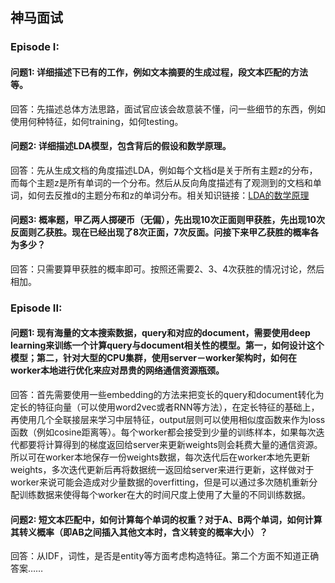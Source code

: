 ## 神马面试

### Episode I:

#### 问题1: 详细描述下已有的工作，例如文本摘要的生成过程，段文本匹配的方法等。
回答：先描述总体方法思路，面试官应该会故意装不懂，问一些细节的东西，例如使用何种特征，如何training，如何testing。

#### 问题2: 详细描述LDA模型，包含背后的假设和数学原理。
回答：先从生成文档的角度描述LDA，例如每个文档d是关于所有主题z的分布，而每个主题z是所有单词的一个分布。然后从反向角度描述有了观测到的文档和单词，如何去反推d的主题分布和z的单词分布。相关知识链接：[LDA的数学原理](http://www.52nlp.cn/author/rickjin)

#### 问题3: 概率题，甲乙两人掷硬币（无偏），先出现10次正面则甲获胜，先出现10次反面则乙获胜。现在已经出现了8次正面，7次反面。问接下来甲乙获胜的概率各为多少？
回答：只需要算甲获胜的概率即可。按照还需要2、3、4次获胜的情况讨论，然后相加。

### Episode II:

#### 问题1: 现有海量的文本搜索数据，query和对应的document，需要使用deep learning来训练一个计算query与document相关性的模型。第一，如何设计这个模型；第二，针对大型的CPU集群，使用server－worker架构时，如何在worker本地进行优化来应对昂贵的网络通信资源瓶颈。
回答：首先需要使用一些embedding的方法来把变长的query和document转化为定长的特征向量（可以使用word2vec或者RNN等方法），在定长特征的基础上，再使用几个全联接层来学习中层特征，output层则可以使用相似度函数来作为loss函数（例如cosine距离等）。每个worker都会接受到少量的训练样本，如果每次迭代都要将计算得到的梯度返回给server来更新weights则会耗费大量的通信资源。所以可在worker本地保存一份weights数据，每次迭代后在worker本地先更新weights，多次迭代更新后再将数据统一返回给server来进行更新，这样做对于worker来说可能会造成对少量数据的overfitting，但是可以通过多次随机重新分配训练数据来使得每个worker在大的时间尺度上使用了大量的不同训练数据。

#### 问题2: 短文本匹配中，如何计算每个单词的权重？对于A、B两个单词，如何计算其转义概率（即AB之间插入其他文本时，含义转变的概率大小）？
回答：从IDF，词性，是否是entity等方面考虑构造特征。第二个方面不知道正确答案……